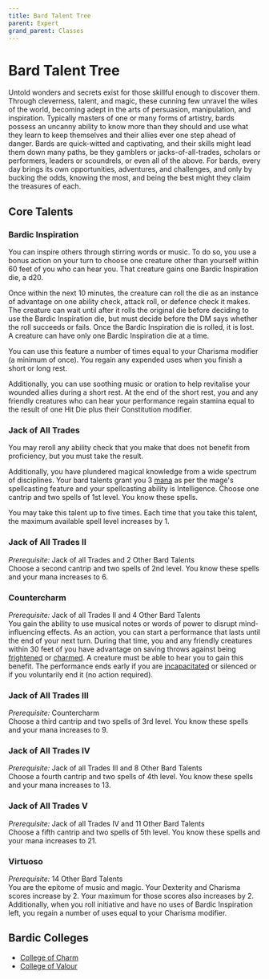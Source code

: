```yaml
---
title: Bard Talent Tree
parent: Expert
grand_parent: Classes
---
```


# Bard Talent Tree
Untold wonders and secrets exist for those skillful enough to discover them. Through cleverness, talent, and magic, these cunning few unravel the wiles of the world, becoming adept in the arts of persuasion, manipulation, and inspiration. Typically masters of one or many forms of artistry, bards possess an uncanny ability to know more than they should and use what they learn to keep themselves and their allies ever one step ahead of danger. Bards are quick-witted and captivating, and their skills might lead them down many paths, be they gamblers or jacks-of-all-trades, scholars or performers, leaders or scoundrels, or even all of the above. For bards, every day brings its own opportunities, adventures, and challenges, and only by bucking the odds, knowing the most, and being the best might they claim the treasures of each.

## Core Talents

### Bardic Inspiration
You can inspire others through stirring words or music. To do so, you use a bonus action on your turn to choose one creature other than yourself within 60 feet of you who can hear you. That creature gains one Bardic Inspiration die, a d20.

Once within the next 10 minutes, the creature can roll the die as an instance of advantage on one ability check, attack roll, or defence check it makes. The creature can wait until after it rolls the original die before deciding to use the Bardic Inspiration die, but must decide before the DM says whether the roll succeeds or fails. Once the Bardic Inspiration die is rolled, it is lost. A creature can have only one Bardic Inspiration die at a time.

You can use this feature a number of times equal to your Charisma modifier (a minimum of once). You regain any expended uses when you finish a short or long rest.

Additionally, you can use soothing music or oration to help revitalise your wounded allies during a short rest. At the end of the short rest, you and any friendly creatures who can hear your performance regain stamina equal to the result of one Hit Die plus their Constitution modifier.

### Jack of All Trades
You may reroll any ability check that you make that does not benefit from proficiency, but you must take the result.

Additionally, you have plundered magical knowledge from a wide spectrum of disciplines. Your bard talents grant you 3 [mana](https://stormchaserroleplaying.com/stormchaserRPG/Spellcasting/WhatisaSpell/Mana/) as per the mage's spellcasting feature and your spellcasting ability is Intelligence. Choose one cantrip and two spells of 1st level. You know these spells.

You may take this talent up to five times. Each time that you take this talent, the maximum available spell level increases by 1. 

### Jack of All Trades II
*Prerequisite:* Jack of all Trades and 2 Other Bard Talents<br>
Choose a second cantrip and two spells of 2nd level. You know these spells and your mana increases to 6.

### Countercharm
*Prerequisite:* Jack of all Trades II and 4 Other Bard Talents<br>
You gain the ability to use musical notes or words of power to disrupt mind-influencing effects. As an action, you can start a performance that lasts until the end of your next turn. During that time, you and any friendly creatures within 30 feet of you have advantage on saving throws against being [frightened](https://stormchaserroleplaying.com/stormchaserRPG/Conditions/Frightened/) or [charmed](https://stormchaserroleplaying.com/stormchaserRPG/Conditions/Charmed/). A creature must be able to hear you to gain this benefit. The performance ends early if you are [incapacitated](https://stormchaserroleplaying.com/stormchaserRPG/Conditions/Incapacitated/) or silenced or if you voluntarily end it (no action required).

### Jack of All Trades III
*Prerequisite:* Countercharm<br>
Choose a third cantrip and two spells of 3rd level. You know these spells and your mana increases to 9.

### Jack of All Trades IV
*Prerequisite:* Jack of all Trades III and 8 Other Bard Talents<br>
Choose a fourth cantrip and two spells of 4th level. You know these spells and your mana increases to 13.

### Jack of All Trades V
*Prerequisite:* Jack of all Trades IV and 11 Other Bard Talents<br>
Choose a fifth cantrip and two spells of 5th level. You know these spells and your mana increases to 21.

### Virtuoso
*Prerequisite:* 14 Other Bard Talents<br>
You are the epitome of music and magic. Your Dexterity and Charisma scores increase by 2. Your maximum for those scores also increases by 2. Additionally, when you roll initiative and have no uses of Bardic Inspiration left, you regain a number of uses equal to your Charisma modifier.

## Bardic Colleges
* [College of Charm](https://stormchaserroleplaying.com/stormchaserRPG/Classes/Expert/Bard/Charm/)
* [College of Valour](https://stormchaserroleplaying.com/stormchaserRPG/Classes/Expert/Bard/Valour/)
